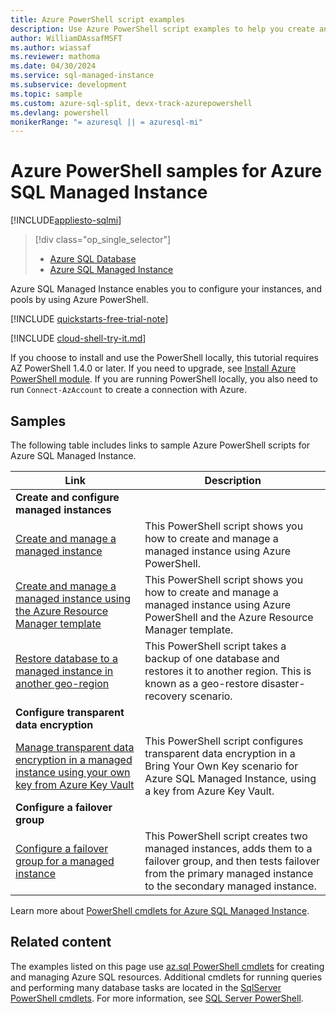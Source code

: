 ```yaml
---
title: Azure PowerShell script examples
description: Use Azure PowerShell script examples to help you create and manage Azure SQL Managed Instance resources.
author: WilliamDAssafMSFT
ms.author: wiassaf
ms.reviewer: mathoma
ms.date: 04/30/2024
ms.service: sql-managed-instance
ms.subservice: development
ms.topic: sample
ms.custom: azure-sql-split, devx-track-azurepowershell
ms.devlang: powershell
monikerRange: "= azuresql || = azuresql-mi"
---
```


# Azure PowerShell samples for Azure SQL Managed Instance

[!INCLUDE[appliesto-sqlmi](../includes/appliesto-sqlmi.md)]

> [!div class="op_single_selector"]
> * [Azure SQL Database](../database/powershell-script-content-guide.md?view=azuresql&preserve-view=true)
> * [Azure SQL Managed Instance](powershell-script-content-guide.md?view=azuresql&preserve-view=true)

Azure SQL Managed Instance enables you to configure your instances, and pools by using Azure PowerShell.

[!INCLUDE [quickstarts-free-trial-note](../includes/quickstarts-free-trial-note.md)]

[!INCLUDE [cloud-shell-try-it.md](../includes/cloud-shell-try-it.md)]

If you choose to install and use the PowerShell locally, this tutorial requires AZ PowerShell 1.4.0 or later. If you need to upgrade, see [Install Azure PowerShell module](/powershell/azure/install-az-ps). If you are running PowerShell locally, you also need to run `Connect-AzAccount` to create a connection with Azure.


## Samples

The following table includes links to sample Azure PowerShell scripts for Azure SQL Managed Instance.

|Link|Description|
|---|---|
|**Create and configure managed instances**||
| [Create and manage a managed instance](../managed-instance/scripts/create-configure-managed-instance-powershell.md) | This PowerShell script shows you how to create and manage a managed instance using Azure PowerShell. |
| [Create and manage a managed instance using the Azure Resource Manager template](../managed-instance/create-template-quickstart.md) | This PowerShell script shows you how to create and manage a managed instance using Azure PowerShell and the Azure Resource Manager template.|
| [Restore database to a managed instance in another geo-region](../managed-instance/scripts/restore-geo-backup.md) | This PowerShell script takes a backup of one database and restores it to another region. This is known as a geo-restore disaster-recovery scenario. |
| **Configure transparent data encryption**||
| [Manage transparent data encryption in a managed instance using your own key from Azure Key Vault](../managed-instance/scripts/transparent-data-encryption-byok-powershell.md)| This PowerShell script configures transparent data encryption in a Bring Your Own Key scenario for Azure SQL Managed Instance, using a key from Azure Key Vault.|
|**Configure a failover group**||
| [Configure a failover group for a managed instance](../managed-instance/scripts/add-to-failover-group-powershell.md) | This PowerShell script creates two managed instances, adds them to a failover group, and then tests failover from the primary managed instance to the secondary managed instance. |

Learn more about [PowerShell cmdlets for Azure SQL Managed Instance](../managed-instance/api-references-create-manage-instance.md#powershell-create-and-configure-managed-instances).

## Related content

The examples listed on this page use [az.sql PowerShell cmdlets](/powershell/module/az.sql/) for creating and managing Azure SQL resources. Additional cmdlets for running queries and performing many database tasks are located in the [SqlServer PowerShell cmdlets](/powershell/module/sqlserver/). For more information, see [SQL Server PowerShell](/sql/powershell/sql-server-powershell/).
